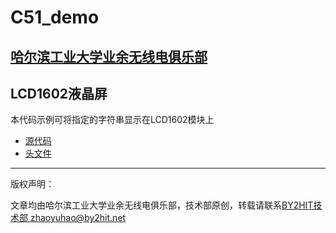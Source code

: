# C51_demo
## [哈尔滨工业大学业余无线电俱乐部](www.by2hit.net)
## LCD1602液晶屏
本代码示例可将指定的字符串显示在LCD1602模块上

* [源代码](/LCD1602/LCD1602.c)
* [头文件](/LCD1602/LCD1602.h)

----
版权声明：

文章均由哈尔滨工业大学业余无线电俱乐部，技术部原创，转载请联系[BY2HIT技术部 zhaoyuhao@by2hit.net](zhaoyuhao@by2hit.net)